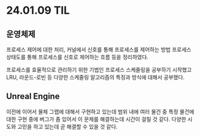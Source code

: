 # 24.01.09 TIL

## 운영체제

프로세스 제어에 대한 처리, 커널에서 신호를 통해 프로세스를 제어하는 방법 프로세스 상태도를 통해 프로세스를 신호로 제어하는 흐름 등을 정리하였다.

프로세스를 효율적으로 관리하기 위한 기법인 프로세스 스케줄링을 공부하기 시작했고 LRU, 라운드-로빈 등 다양한 스케줄링 알고리즘의 특징과 방식에 대해서 공부했다.

## Unreal Engine

이전에 이어서 물체 그랩에 대해서 구현하고 있는데 범위 내에 여러 물건 중 특정 물건에 대한 구현 중에 버그가 좀 있어서 이 문제를 해결하는데 시간이 걸릴 것 같다. 다양한 시도와 고민을 하고 있는데 곧 해결할 수 있을 것 같다.
